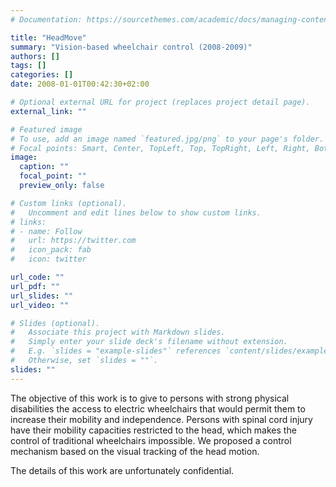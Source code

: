 ```yaml
---
# Documentation: https://sourcethemes.com/academic/docs/managing-content/

title: "HeadMove"
summary: "Vision-based wheelchair control (2008-2009)"
authors: []
tags: []
categories: []
date: 2008-01-01T00:42:30+02:00

# Optional external URL for project (replaces project detail page).
external_link: ""

# Featured image
# To use, add an image named `featured.jpg/png` to your page's folder.
# Focal points: Smart, Center, TopLeft, Top, TopRight, Left, Right, BottomLeft, Bottom, BottomRight.
image:
  caption: ""
  focal_point: ""
  preview_only: false

# Custom links (optional).
#   Uncomment and edit lines below to show custom links.
# links:
# - name: Follow
#   url: https://twitter.com
#   icon_pack: fab
#   icon: twitter

url_code: ""
url_pdf: ""
url_slides: ""
url_video: ""

# Slides (optional).
#   Associate this project with Markdown slides.
#   Simply enter your slide deck's filename without extension.
#   E.g. `slides = "example-slides"` references `content/slides/example-slides.md`.
#   Otherwise, set `slides = ""`.
slides: ""
---
```

The objective of this work is to give to persons with strong physical disabilities the access to electric wheelchairs that would permit them to increase their mobility and independence.
Persons with spinal cord injury have their mobility capacities restricted to the head, which makes the control of traditional wheelchairs impossible. We proposed a control mechanism based on the visual tracking of the head motion.

The details of this work are unfortunately confidential.